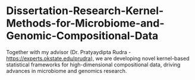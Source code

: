 # Dissertation-Research-Kernel-Methods-for-Microbiome-and-Genomic-Compositional-Data
Together with my advisor (Dr. Pratyaydipta Rudra - https://experts.okstate.edu/prudra), we are developing novel kernel-based statistical frameworks for high-dimensional compositional data, driving advances in microbiome and genomics research.
